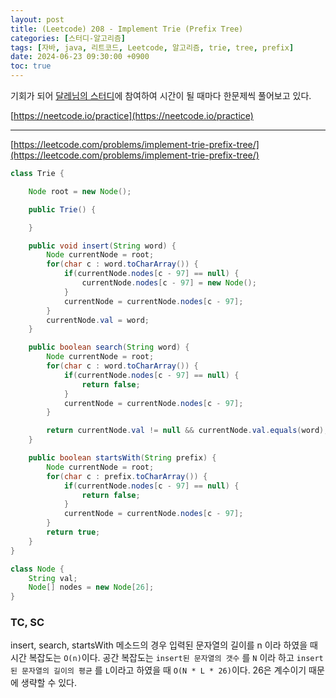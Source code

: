 ```yaml
---
layout: post
title: (Leetcode) 208 - Implement Trie (Prefix Tree)
categories: [스터디-알고리즘]
tags: [자바, java, 리트코드, Leetcode, 알고리즘, trie, tree, prefix]
date: 2024-06-23 09:30:00 +0900
toc: true
---
```


기회가 되어 [달레님의 스터디](https://github.com/DaleStudy/leetcode-study)에 참여하여 시간이 될 때마다 한문제씩 풀어보고 있다.

[https://neetcode.io/practice](https://neetcode.io/practice)

---

[https://leetcode.com/problems/implement-trie-prefix-tree/](https://leetcode.com/problems/implement-trie-prefix-tree/)

```java
class Trie {

    Node root = new Node();

    public Trie() {

    }

    public void insert(String word) {
        Node currentNode = root;
        for(char c : word.toCharArray()) {
            if(currentNode.nodes[c - 97] == null) {
                currentNode.nodes[c - 97] = new Node();
            }
            currentNode = currentNode.nodes[c - 97];
        }
        currentNode.val = word;
    }

    public boolean search(String word) {
        Node currentNode = root;
        for(char c : word.toCharArray()) {
            if(currentNode.nodes[c - 97] == null) {
                return false;
            }
            currentNode = currentNode.nodes[c - 97];
        }

        return currentNode.val != null && currentNode.val.equals(word);
    }

    public boolean startsWith(String prefix) {
        Node currentNode = root;
        for(char c : prefix.toCharArray()) {
            if(currentNode.nodes[c - 97] == null) {
                return false;
            }
            currentNode = currentNode.nodes[c - 97];
        }
        return true;
    }
}

class Node {
    String val;
    Node[] nodes = new Node[26];
}
```

### TC, SC

insert, search, startsWith 메소드의 경우 입력된 문자열의 길이를 n 이라 하였을 때 시간 복잡도는 `O(n)`이다. 공간 복잡도는 `insert된 문자열의 갯수` 를 `N` 이라 하고 `insert된 문자열의 길이의 평균` 를 `L`이라고 하였을 때 `O(N * L * 26)`이다. 26은 계수이기 때문에 생략할 수 있다.
